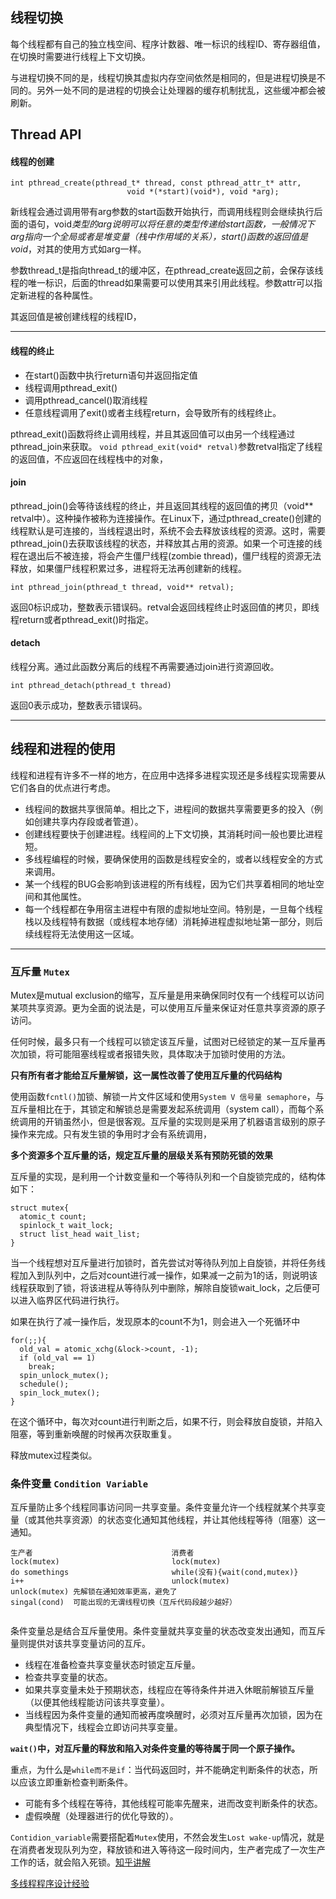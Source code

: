## 线程切换
每个线程都有自己的独立栈空间、程序计数器、唯一标识的线程ID、寄存器组值，在切换时需要进行线程上下文切换。

与进程切换不同的是，线程切换其虚拟内存空间依然是相同的，但是进程切换是不同的。另外一处不同的是进程的切换会让处理器的缓存机制扰乱，这些缓冲都会被刷新。


## Thread API

#### 线程的创建
```
int pthread_create(pthread_t* thread, const pthread_attr_t* attr,
                          void *(*start)(void*), void *arg);
```
新线程会通过调用带有arg参数的start函数开始执行，而调用线程则会继续执行后面的语句，void*类型的arg说明可以将任意的类型传递给start函数，一般情况下arg指向一个全局或者是堆变量（栈中作用域的关系），start()函数的返回值是void*，对其的使用方式如arg一样。

参数thread_t是指向thread_t的缓冲区，在pthread_create返回之前，会保存该线程的唯一标识，后面的thread如果需要可以使用其来引用此线程。参数attr可以指定新进程的各种属性。

其返回值是被创建线程的线程ID，

---

#### 线程的终止
- 在start()函数中执行return语句并返回指定值
- 线程调用pthread_exit()
- 调用pthread_cancel()取消线程
- 任意线程调用了exit()或者主线程return，会导致所有的线程终止。

pthread_exit()函数将终止调用线程，并且其返回值可以由另一个线程通过pthread_join来获取。
`void pthread_exit(void* retval)`参数retval指定了线程的返回值，不应返回在线程栈中的对象，

#### join
pthread_join()会等待该线程的终止，并且返回其线程的返回值的拷贝（void** retval中）。这种操作被称为连接操作。在Linux下，通过pthread_create()创建的线程默认是可连接的，当线程退出时，系统不会去释放该线程的资源。这时，需要pthread_join()去获取该线程的状态，并释放其占用的资源。如果一个可连接的线程在退出后不被连接，将会产生僵尸线程(zombie thread)，僵尸线程的资源无法释放，如果僵尸线程积累过多，进程将无法再创建新的线程。
```
int pthread_join(pthread_t thread, void** retval);
```
返回0标识成功，整数表示错误码。retval会返回线程终止时返回值的拷贝，即线程return或者pthread_exit()时指定。

#### detach
线程分离。通过此函数分离后的线程不再需要通过join进行资源回收。
```
int pthread_detach(pthread_t thread)
```
返回0表示成功，整数表示错误码。

---

## 线程和进程的使用
线程和进程有许多不一样的地方，在应用中选择多进程实现还是多线程实现需要从它们各自的优点进行考虑。
- 线程间的数据共享很简单。相比之下，进程间的数据共享需要更多的投入（例如创建共享内存段或者管道）。
- 创建线程要快于创建进程。线程间的上下文切换，其消耗时间一般也要比进程短。
- 多线程编程的时候，要确保使用的函数是线程安全的，或者以线程安全的方式来调用。
- 某一个线程的BUG会影响到该进程的所有线程，因为它们共享着相同的地址空间和其他属性。
- 每一个线程都在争用宿主进程中有限的虚拟地址空间。特别是，一旦每个线程栈以及线程特有数据（或线程本地存储）消耗掉进程虚拟地址第一部分，则后续线程将无法使用这一区域。

---


### 互斥量 `Mutex`
Mutex是mutual exclusion的缩写，互斥量是用来确保同时仅有一个线程可以访问某项共享资源。更为全面的说法是，可以使用互斥量来保证对任意共享资源的原子访问。

任何时候，最多只有一个线程可以锁定该互斥量，试图对已经锁定的某一互斥量再次加锁，将可能阻塞线程或者报错失败，具体取决于加锁时使用的方法。

**只有所有者才能给互斥量解锁，这一属性改善了使用互斥量的代码结构**

使用函数`fcntl()`加锁、解锁一片文件区域和使用`System V 信号量 semaphore`，与互斥量相比在于，其锁定和解锁总是需要发起系统调用（system call），而每个系统调用的开销虽然小，但是很客观。互斥量的实现则是采用了机器语言级别的原子操作来完成。只有发生锁的争用时才会有系统调用，

**多个资源多个互斥量的话，规定互斥量的层级关系有预防死锁的效果**

互斥量的实现，是利用一个计数变量和一个等待队列和一个自旋锁完成的，结构体如下：
```
struct mutex{
  atomic_t count;
  spinlock_t wait_lock;
  struct list_head wait_list;
}
```
当一个线程想对互斥量进行加锁时，首先尝试对等待队列加上自旋锁，并将任务线程加入到队列中，之后对count进行减一操作，如果减一之前为1的话，则说明该线程获取到了锁，将该进程从等待队列中删除，解除自旋锁wait_lock，之后便可以进入临界区代码进行执行。

如果在执行了减一操作后，发现原本的count不为1，则会进入一个死循环中
```
for(;;){
  old_val = atomic_xchg(&lock->count, -1);
  if (old_val == 1)
    break;
  spin_unlock_mutex();
  schedule();
  spin_lock_mutex();
}

```
在这个循环中，每次对count进行判断之后，如果不行，则会释放自旋锁，并陷入阻塞，等到重新唤醒的时候再次获取重复。

释放mutex过程类似。

### 条件变量 `Condition Variable`
互斥量防止多个线程同事访问同一共享变量。条件变量允许一个线程就某个共享变量（或其他共享资源）的状态变化通知其他线程，并让其他线程等待（阻塞）这一通知。

```
生产者                               消费者
lock(mutex)                         lock(mutex)
do somethings                       while(没有){wait(cond,mutex)}
i++                                 unlock(mutex)
unlock(mutex) 先解锁在通知效率更高，避免了
singal(cond)  可能出现的无谓线程切换（互斥代码段越少越好）


```

条件变量总是结合互斥量使用。条件变量就共享变量的状态改变发出通知，而互斥量则提供对该共享变量访问的互斥。
- 线程在准备检查共享变量状态时锁定互斥量。
- 检查共享变量的状态。
- 如果共享变量未处于预期状态，线程应在等待条件并进入休眠前解锁互斥量（以便其他线程能访问该共享变量）。
- 当线程因为条件变量的通知而被再度唤醒时，必须对互斥量再次加锁，因为在典型情况下，线程会立即访问共享变量。

**`wait()`中，对互斥量的释放和陷入对条件变量的等待属于同一个原子操作。**

重点，为什么是`while而不是if`：当代码返回时，并不能确定判断条件的状态，所以应该立即重新检查判断条件。
- 可能有多个线程在等待，其他线程可能率先醒来，进而改变判断条件的状态。
- 虚假唤醒（处理器进行的优化导致的）。

`Contidion_variable`需要搭配着`Mutex`使用，不然会发生`Lost wake-up`情况，就是在消费者发现队列为空，释放锁和进入等待这一段时间内，生产者完成了一次生产工作的话，就会陷入死锁。[知乎讲解](https://www.zhihu.com/question/53631897)

[多线程程序设计经验](https://www.iteye.com/blog/gotowqj-1934643)
